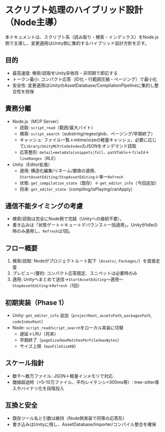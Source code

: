 # スクリプト処理のハイブリッド設計（Node主導）

本ドキュメントは、スクリプト系（読み取り・検索・インデックス）をNode.js側で主導し、変更適用はUnity側に集約するハイブリッド設計方針を示す。

## 目的
- 最高速度: 検索/読取をUnity非依存・非同期で即応する
- トークン最小: コンパクト応答（ID化・行範囲圧縮・ページング）で最小化
- 安全性: 変更適用はUnityのAssetDatabase/CompilationPipelineに集約し整合性を担保

## 責務分離
- Node.js（MCP Server）
  - 読取: `script_read`（範囲/最大バイト）
  - 検索: `script_search`（substring/regex/glob、ページング/早期終了）
  - キャッシュ: ファイル一覧＋mtime/sizeの軽量キャッシュ、必要に応じて`Library/UnityMCP/CodeIndex`のJSONをオンデマンド読取
  - 応答整形: `detail=metadata|snippets|full`、`pathTable`＋`fileId`＋`lineRanges`（RLE）
- Unity（Editor拡張）
  - 適用: 構造化編集/リネーム/置換の適用、`StartAssetEditing/StopAssetEditing`＋単一`Refresh`
  - 状態: `get_compilation_state`（既存）＋ `get_editor_info`（今回追加）
  - 将来: `get_editor_state`（compiling/isPlaying/canApply）

## 通信不能タイミングの考慮
- 検索/読取は完全にNode側で完結（Unityへの接続不要）。
- 書き込みは「状態ゲート＋キュー＋デバウンス＋一括適用」。UnityがIdleの時のみ適用し、`Refresh`は1回。

## フロー概要
1) 検索/読取: Nodeがプロジェクトルート配下（`Assets/`, `Packages/`）を直接走査
2) プレビュー/要約: コンパクト応答既定、スニペットは必要時のみ
3) 適用: Unityへまとめて送信→`StartAssetEditing`〜適用〜`StopAssetEditing`→`Refresh`（1回）

## 初期実装（Phase 1）
- Unity: `get_editor_info` 追加（`projectRoot`, `assetsPath`, `packagesPath`, `codeIndexRoot`）
- Node: `script_read`/`script_search`をローカル実装に切替
  - 遅延＋LRU（将来）
  - 早期終了（`pageSize`/`maxMatchesPerFile`/`maxBytes`）
  - サイズ上限（`maxFileSizeKB`）

## スケール指針
- 数千〜数万ファイル: JSON＋軽量インメモリで対応
- 閾値超過時（>5–10万ファイル、平均レイテンシ>300ms等）: tree-sitter導入やバイナリ化を段階投入

## 互換と安全
- 既存ツール名と引数は維持（Node側実装で同等の応答形）
- 書き込みはUnityに残し、AssetDatabase/Importer/コンパイル整合を確保

